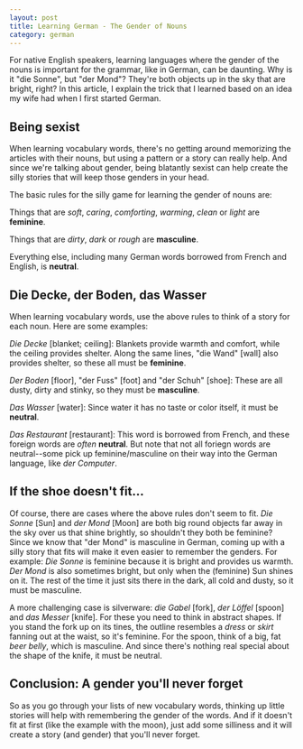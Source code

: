 ```yaml
---
layout: post
title: Learning German - The Gender of Nouns
category: german
---
```


For native English speakers, learning languages where the gender of the
nouns is important for the grammar, like in German, can be daunting. Why
is it "die Sonne", but "der Mond"? They're both objects up in the sky that
are bright, right? In this article, I explain the trick that I learned
based on an idea my wife had when I first started German.

## Being sexist

When learning vocabulary words, there's no getting around memorizing the
articles with their nouns, but using a pattern or a story can really
help. And since we're talking about gender, being blatantly sexist can
help create the silly stories that will keep those genders in your head.

The basic rules for the silly game for learning the gender of nouns are:

Things that are _soft_, _caring_, _comforting_, _warming_, _clean_ or _light_
are **feminine**.

Things that are _dirty_, _dark_ or _rough_ are **masculine**.

Everything else, including many German words borrowed from French and English,
is **neutral**.

## Die Decke, der Boden, das Wasser

When learning vocabulary words, use the above rules to think of a story for
each noun. Here are some examples:

_Die Decke_ [blanket; ceiling]: Blankets provide warmth and comfort, while
the ceiling provides shelter. Along the same lines, "die Wand" [wall] also
provides shelter, so these all must be **feminine**.

_Der Boden_ [floor], "der Fuss" [foot] and "der Schuh" [shoe]: These are all
dusty, dirty and stinky, so they must be **masculine**.

_Das Wasser_ [water]: Since water it has no taste or color itself, it must
be **neutral**.

_Das Restaurant_ [restaurant]: This word is borrowed from French, and these
foreign words are _often_ **neutral**.
But note that not all foriegn words are neutral--some pick up
feminine/masculine on their way into the German language, like _der Computer_.

## If the shoe doesn't fit...

Of course, there are cases where the above rules don't seem to fit.
_Die Sonne_ [Sun] and _der Mond_ [Moon] are both big round objects far
away in the sky over us that shine brightly, so shouldn't they both be
feminine? Since we know that "der Mond" is
masculine in German, coming up with a silly story that fits will make
it even easier to remember the genders. For example: _Die Sonne_ is
feminine because it is bright and provides us warmth. _Der Mond_ is also
sometimes bright, but only when the (feminine) Sun shines on it. The rest of the
time it just sits there in the dark, all cold and dusty, so it must be
masculine.

A more challenging case is silverware: _die Gabel_ [fork],
_der Löffel_ [spoon] and _das Messer_ [knife]. For these you need to think
in abstract shapes. If you stand the fork up on its tines, the outline
resembles a _dress_ or _skirt_ fanning out at the waist, so it's feminine.
For the spoon, think of a big, fat _beer belly_, which is masculine. And
since there's nothing real special about the shape of the knife, it must be neutral.

## Conclusion: A gender you'll never forget

So as you go through your lists of new vocabulary words, thinking up little 
stories will help with remembering the gender of the words. And if it doesn't
fit at first (like the example with the moon), just add some silliness
and it will create a story (and gender) that you'll never forget.
